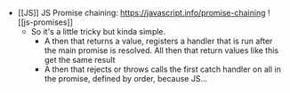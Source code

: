 ---
---

- [[JS]] JS Promise chaining: https://javascript.info/promise-chaining ![[js-promises]]
    - So it's a little tricky but kinda simple.
        - A then that returns a value, registers a handler that is run after the main promise is resolved. All then that return values like this get the same result
        - A then that rejects or throws calls the first catch handler on all in the promise, defined by order, because JS...

